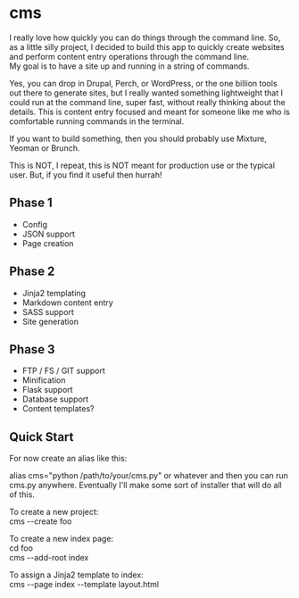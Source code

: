 cms
===============
I really love how quickly you can do things through the command line.  So, as a little silly project, I decided
to build this app to quickly create websites and perform content entry operations through the command line.  
My goal is to have a site up and running in a string of commands.  

Yes, you can drop in Drupal, Perch, or WordPress, or the one billion tools out there to generate sites, but
I really wanted something lightweight that I could run at the command line, super fast, without really thinking
about the details.  This is content entry focused and meant for someone like me who is comfortable running
commands in the terminal.

If you want to build something, then you should probably use Mixture, Yeoman or Brunch.

This is NOT, I repeat, this is NOT meant for production use or the typical user.  But, if you find it useful
then hurrah!


Phase 1
---------------------
- Config
- JSON support
- Page creation

Phase 2 
---------------------
- Jinja2 templating
- Markdown content entry
- SASS support
- Site generation

Phase 3 
---------------------
- FTP / FS / GIT support
- Minification
- Flask support
- Database support
- Content templates?


Quick Start
---------------------
For now create an alias like this:

alias cms="python /path/to/your/cms.py" or whatever and then you can run cms.py anywhere.  Eventually I'll make some sort of installer that will do all of this.


To create a new project:<br/>
cms --create foo

To create a new index page:<br/>
cd foo<br/>
cms --add-root index

To assign a Jinja2 template to index:<br/>
cms --page index --template layout.html
